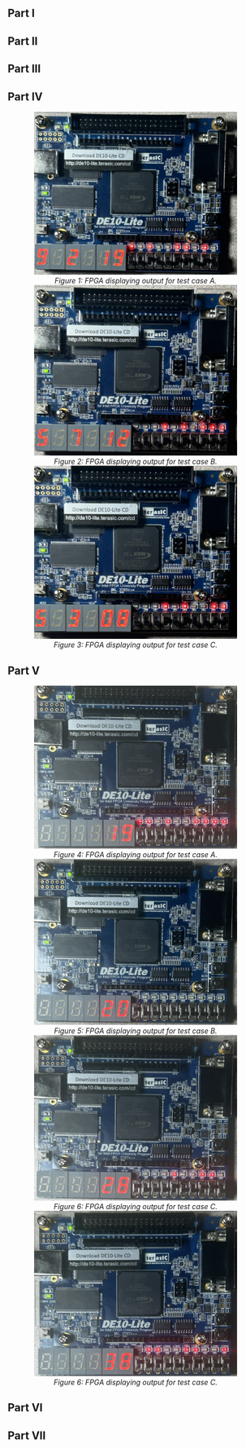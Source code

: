 



## Part I



## Part II



## Part III



## Part IV
<div align="center">
  <img src="img/thumbnail_IMG_1360.jpg" alt="FPGA Output 1" width="400"/><br>
  <em>Figure 1: FPGA displaying output for test case A.</em>
</div>

<div align="center">
  <img src="img/thumbnail_IMG_1359.jpg" alt="FPGA Output 2" width="400"/><br>
  <em>Figure 2: FPGA displaying output for test case B.</em>
</div>

<div align="center">
  <img src="img/thumbnail_IMG_1358.jpg" alt="FPGA Output 3" width="400"/><br>
  <em>Figure 3: FPGA displaying output for test case C.</em>
</div>


## Part V
<div align="center">
  <img src="img/thumbnail_IMG_1361.jpg" alt="FPGA Output 1" width="400"/><br>
  <em>Figure 4: FPGA displaying output for test case A.</em>
</div>

<div align="center">
  <img src="img/thumbnail_IMG_1362.jpg" alt="FPGA Output 2" width="400"/><br>
  <em>Figure 5: FPGA displaying output for test case B.</em>
</div>

<div align="center">
  <img src="img/thumbnail_IMG_1363.jpg" alt="FPGA Output 3" width="400"/><br>
  <em>Figure 6: FPGA displaying output for test case C.</em>
</div>

<div align="center">
  <img src="img/thumbnail_IMG_1364.jpg" alt="FPGA Output 3" width="400"/><br>
  <em>Figure 6: FPGA displaying output for test case C.</em>
</div>

## Part VI




## Part VII



